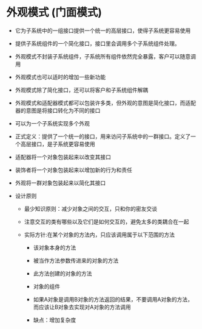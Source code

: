 # 外观模式 (门面模式)
- 它为子系统中的一组接口提供一个统一的高层接口，使得子系统更容易使用

- 提供子系统组件的一个简化接口，接口里会调用多个子系统组件处理。
- 外观模式不封装子系统组件，子系统所有组件依然完全暴露，客户可以随意调用
- 外观模式也可以适时的增加一些新功能
- 外观模式除了简化接口，还可以将客户和子系统组件解耦
- 外观模式和适配器模式都可以包装许多类，但外观的意图是简化接口，而适配器的意图是将接口转化为不同的接口
- 可以为一个子系统实现多个外观

- 正式定义：提供了一个统一的接口，用来访问子系统中的一群接口。定义了一个高层接口，是子系统更容易使用

- 适配器将一个对象包装起来以改变其接口
- 装饰者将一个对象包装起来以增加新的行为和责任
- 外观将一群对象包装起来以简化其接口

- 设计原则 
    - 最少知识原则：减少对象之间的交互，只和你的密友交谈
    
    - 注意交互的类有哪些以及它们是如何交互的，避免太多的类耦合在一起
    
    - 实际方针:在某个对象的方法内，只应该调用属于以下范围的方法
        - 该对象本身的方法
        - 被当作方法参数传进来的对象的方法
        - 此方法创建的对象的方法
        - 对象的组件
        
        - 如果A对象是调用B对象的方法返回的结果，不要调用A对象的方法，而应该让B对象去实现对A对象的方法调用
        - 缺点：增加复杂度
        

